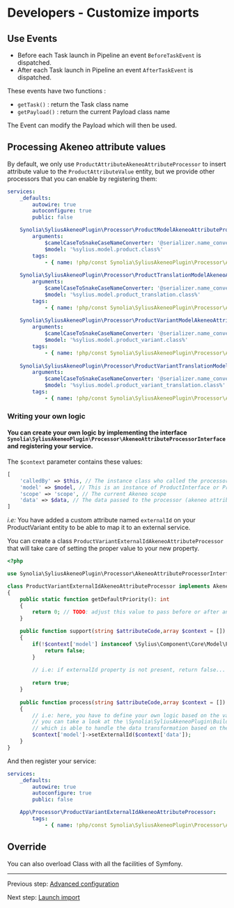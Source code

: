 # Developers - Customize imports

## Use Events

* Before each Task launch in Pipeline an event `BeforeTaskEvent` is dispatched.
* After each Task launch in Pipeline an event `AfterTaskEvent` is dispatched.

These events have two functions :
* `getTask()` : return the Task class name
* `getPayload()` : return the current Payload class name

The Event can modify the Payload which will then be used.

## Processing Akeneo attribute values

By default, we only use `ProductAttributeAkeneoAttributeProcessor` to insert attribute value to the `ProductAttributeValue` entity, but we provide other processors that you can enable by registering them:

```yaml
services:
    _defaults:
        autowire: true
        autoconfigure: true
        public: false

    Synolia\SyliusAkeneoPlugin\Processor\ProductModelAkeneoAttributeProcessor:
        arguments:
            $camelCaseToSnakeCaseNameConverter: '@serializer.name_converter.camel_case_to_snake_case'
            $model: '%sylius.model.product.class%'
        tags:
            - { name: !php/const Synolia\SyliusAkeneoPlugin\Processor\AkeneoAttributeProcessorInterface::TAG_ID }
    
    Synolia\SyliusAkeneoPlugin\Processor\ProductTranslationModelAkeneoAttributeProcessor:
        arguments:
            $camelCaseToSnakeCaseNameConverter: '@serializer.name_converter.camel_case_to_snake_case'
            $model: '%sylius.model.product_translation.class%'
        tags:
            - { name: !php/const Synolia\SyliusAkeneoPlugin\Processor\AkeneoAttributeProcessorInterface::TAG_ID }
    
    Synolia\SyliusAkeneoPlugin\Processor\ProductVariantModelAkeneoAttributeProcessor:
        arguments:
            $camelCaseToSnakeCaseNameConverter: '@serializer.name_converter.camel_case_to_snake_case'
            $model: '%sylius.model.product_variant.class%'
        tags:
            - { name: !php/const Synolia\SyliusAkeneoPlugin\Processor\AkeneoAttributeProcessorInterface::TAG_ID }
    
    Synolia\SyliusAkeneoPlugin\Processor\ProductVariantTranslationModelAkeneoAttributeProcessor:
        arguments:
            $camelCaseToSnakeCaseNameConverter: '@serializer.name_converter.camel_case_to_snake_case'
            $model: '%sylius.model.product_variant_translation.class%'
        tags:
            - { name: !php/const Synolia\SyliusAkeneoPlugin\Processor\AkeneoAttributeProcessorInterface::TAG_ID }
```


###  Writing your own logic

#### You can create your own logic by implementing the interface `Synolia\SyliusAkeneoPlugin\Processor\AkeneoAttributeProcessorInterface` and registering your service.

The `$context` parameter contains these values:
```php
[
    'calledBy' => $this, // The instance class who called the processor
    'model' => $model, // This is an instance of ProductInterface or ProductVariantInterface
    'scope' => 'scope', // The current Akeneo scope
    'data' => $data, // The data passed to the processor (akeneo attribute values)
]
```

*i.e:* 
You have added a custom attribute named `externalId` on your ProductVariant entity to be able to map it to an external service.

You can create a class `ProductVariantExternalIdAkeneoAttributeProcessor` that will take care of setting the proper value to your new property.

```php
<?php

use Synolia\SyliusAkeneoPlugin\Processor\AkeneoAttributeProcessorInterface;

class ProductVariantExternalIdAkeneoAttributeProcessor implements AkeneoAttributeProcessorInterface
{
    public static function getDefaultPriority(): int
    {
        return 0; // TODO: adjust this value to pass before or after another processor
    }

    public function support(string $attributeCode,array $context = []) : bool
    {
        if(!$context['model'] instanceof \Sylius\Component\Core\Model\ProductVariantInterface) {
            return false;
        }
        
        // i.e: if externalId property is not present, return false...
        
        return true;
    }
    
    public function process(string $attributeCode,array $context = []) : void
    {
        // i.e: here, you have to define your own logic based on the value you received and the attribute properties
        // you can take a look at the \Synolia\SyliusAkeneoPlugin\Builder\Attribute\ProductAttributeValueValueBuilder
        // which is able to handle the data transformation based on the locale, scope and other properties of the attibute.
        $context['model']->setExternalId($context['data']);
    }
}
```

And then register your service:

```yaml
services:
    _defaults:
        autowire: true
        autoconfigure: true
        public: false

    App\Processor\ProductVariantExternalIdAkeneoAttributeProcessor:
        tags:
            - { name: !php/const Synolia\SyliusAkeneoPlugin\Processor\AkeneoAttributeProcessorInterface::TAG_ID }
```


## Override

You can also overload Class with all the facilities of Symfony.

---

Previous step: [Advanced configuration](CONFIGURE_DETAIL.md)

Next step: [Launch import](LAUNCH.md)
